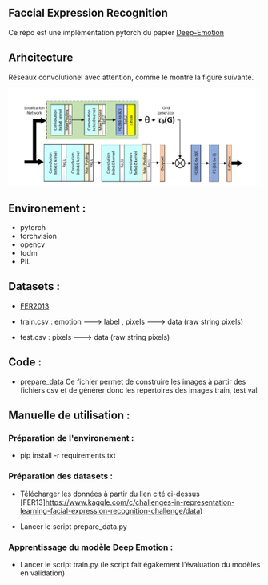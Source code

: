
## Faccial Expression Recognition

Ce répo est une implémentation pytorch du papier [Deep-Emotion](https://arxiv.org/abs/1902.01019)

## Arhcitecture

Réseaux convolutionel avec attention, comme le montre la figure suivante.


<p align="center">
  <img src="imgs/net_arch.PNG" width="960" title="Architecture du modèle Deep-Emotion ">
</p>

## Environement : 

* pytorch 
* torchvision
* opencv
* tqdm
* PIL


## Datasets :
* [FER2013](https://www.kaggle.com/c/challenges-in-representation-learning-facial-expression-recognition-challenge/data)

*   train.csv : emotion ---> label , pixels ---> data (raw string pixels)
*   test.csv  : pixels ---> data (raw string pixels)

## Code :

* [prepare_data](/prepare_data.py) Ce fichier permet de construire les images à partir des fichiers csv et de générer donc les repertoires des images train, test val



## Manuelle de utilisation :

### Préparation de l'environement :

* pip install -r requirements.txt
 
### Préparation des datasets :
* Télécharger les données à partir du lien cité ci-dessus [FER13]https://www.kaggle.com/c/challenges-in-representation-learning-facial-expression-recognition-challenge/data)

* Lancer le script prepare_data.py

### Apprentissage du modèle Deep Emotion :

* Lancer le script train.py (le script fait égakement l'évaluation du modèles en validation)


